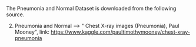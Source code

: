 The Pneumonia and Normal Dataset is downloaded from the following source.

2) Pneumonia and Normal --> " Chest X-ray images (Pneumonia), Paul Mooney", link: https://www.kaggle.com/paultimothymooney/chest-xray-pneumonia
